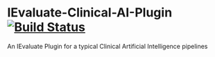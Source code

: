 # IEvaluate-Clinical-AI-Plugin [![Build Status](https://travis-ci.com/integrated-evaluation-framework/IEvaluate-ClinicalAI-Plugin.svg?branch=master)](https://travis-ci.com/integrated-evaluation-framework/IEvaluate-ClinicalAI-Plugin)
An IEvaluate Plugin for a typical Clinical Artificial Intelligence pipelines
